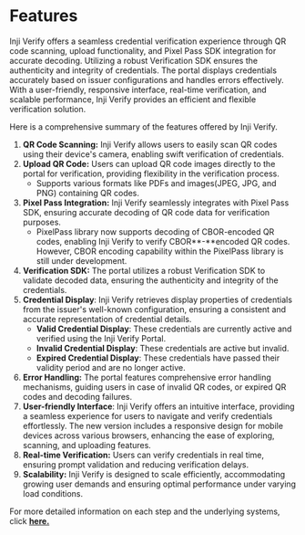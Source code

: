 # Features

Inji Verify offers a seamless credential verification experience through QR code scanning, upload functionality, and Pixel Pass SDK integration for accurate decoding. Utilizing a robust Verification SDK ensures the authenticity and integrity of credentials. The portal displays credentials accurately based on issuer configurations and handles errors effectively. With a user-friendly, responsive interface, real-time verification, and scalable performance, Inji Verify provides an efficient and flexible verification solution.

Here is a comprehensive summary of the features offered by Inji Verify.

1. **QR Code Scanning:** Inji Verify allows users to easily scan QR codes using their device's camera, enabling swift verification of credentials.
2. **Upload QR Code:** Users can upload QR code images directly to the portal for verification, providing flexibility in the verification process.
   * Supports various formats like PDFs and images(JPEG, JPG, and PNG) containing QR codes.
3. **Pixel Pass Integration:** Inji Verify seamlessly integrates with Pixel Pass SDK, ensuring accurate decoding of QR code data for verification purposes.
   * PixelPass library now supports decoding of CBOR-encoded QR codes, enabling Inji Verify to verify CBOR**-**encoded QR codes. However, CBOR encoding capability within the PixelPass library is still under development.
4. **Verification SDK:** The portal utilizes a robust Verification SDK to validate decoded data, ensuring the authenticity and integrity of the credentials.
5. **Credential Display**: Inji Verify retrieves display properties of credentials from the issuer's well-known configuration, ensuring a consistent and accurate representation of credential details.
   * **Valid Credential Display**: These credentials are currently active and verified using the Inji Verify Portal.
   * **Invalid Credential Display**: These credentials are active but invalid.
   * **Expired Credential Display**: These credentials have passed their validity period and are no longer active.
6. **Error Handling:** The portal features comprehensive error handling mechanisms, guiding users in case of invalid QR codes, or expired QR codes and decoding failures.
7. **User-friendly Interface**: Inji Verify offers an intuitive interface, providing a seamless experience for users to navigate and verify credentials effortlessly. The new version includes a responsive design for mobile devices across various browsers, enhancing the ease of exploring, scanning, and uploading features.
8. **Real-time Verification:** Users can verify credentials in real time, ensuring prompt validation and reducing verification delays.
9. **Scalability:** Inji Verify is designed to scale efficiently, accommodating growing user demands and ensuring optimal performance under varying load conditions.

For more detailed information on each step and the underlying systems, click [**here.**](https://mosip.atlassian.net/wiki/spaces/PROD/pages/1297121401/Inji+Verify+Workflow)
